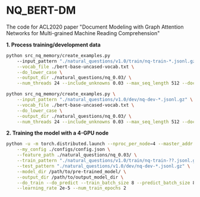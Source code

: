 # NQ_BERT-DM
The code for ACL2020 paper "Document Modeling with Graph Attention Networks for Multi-grained Machine Reading Comprehension"

**1. Process training/development data**

```sh
python src_nq_memory/create_examples.py 
	--input_pattern "./natural_questions/v1.0/train/nq-train-*.jsonl.gz" \
	--vocab_file ./bert-base-uncased-vocab.txt \
	--do_lower_case \
	--output_dir ./natural_questions/nq_0.03/ \
	--num_threads 24 --include_unknowns 0.03 --max_seq_length 512 --doc_stride 128
```

```bash
python src_nq_memory/create_examples.py \
	--input_pattern "./natural_questions/v1.0/dev/nq-dev-*.jsonl.gz" \
	--vocab_file ./bert-base-uncased-vocab.txt \
	--do_lower_case \
	--output_dir ./natural_questions/nq_0.03/ \
	--num_threads 24 --include_unknowns 0.03 --max_seq_length 512 --doc_stride 128 
```

**2. Training the model with a 4-GPU node**

```bash
python -u -m torch.distributed.launch --nproc_per_node=4 --master_addr 127.0.0.1 --master_port 9527 ./src_nq/run.py \
	--my_config ./configs/config.json \
	--feature_path ./natural_questions/nq_0.03/ \
	--train_pattern "./natural_questions/v1.0/train/nq-train-??.jsonl.gz" \
	--test_pattern "./natural_questions/v1.0/dev/nq-dev-*.jsonl.gz" \
	--model_dir /path/to/pre-trained_model/ \
	--output_dir /path/to/output_model_dir \
	--do_train --do_predict --train_batch_size 8 --predict_batch_size 8 \
	--learning_rate 2e-5 --num_train_epochs 2
```

